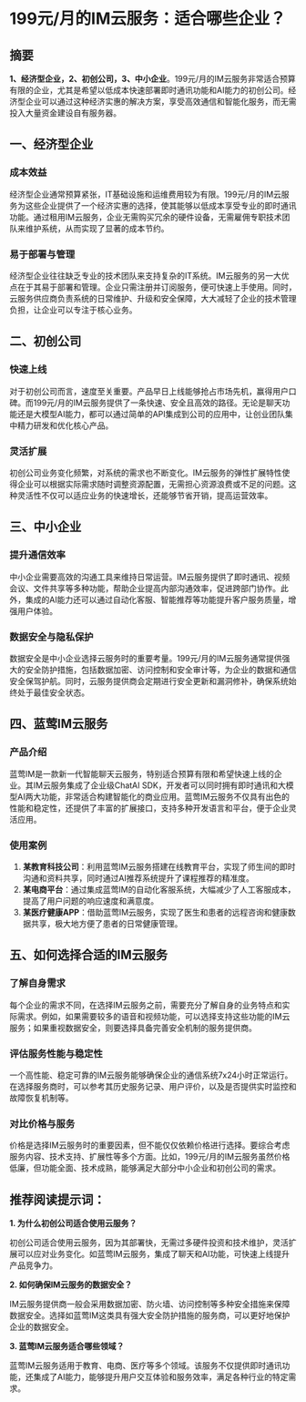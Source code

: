 # 199元/月的IM云服务：适合哪些企业？

## 摘要

**1、经济型企业，2、初创公司，3、中小企业**。199元/月的IM云服务非常适合预算有限的企业，尤其是希望以低成本快速部署即时通讯功能和AI能力的初创公司。经济型企业可以通过这种经济实惠的解决方案，享受高效通信和智能化服务，而无需投入大量资金建设自有服务器。

## 一、经济型企业

### 成本效益

经济型企业通常预算紧张，IT基础设施和运维费用较为有限。199元/月的IM云服务为这些企业提供了一个经济实惠的选择，使其能够以低成本享受专业的即时通讯功能。通过租用IM云服务，企业无需购买冗余的硬件设备，无需雇佣专职技术团队来维护系统，从而实现了显著的成本节约。

### 易于部署与管理

经济型企业往往缺乏专业的技术团队来支持复杂的IT系统。IM云服务的另一大优点在于其易于部署和管理。企业只需注册并订阅服务，便可快速上手使用。同时，云服务供应商负责系统的日常维护、升级和安全保障，大大减轻了企业的技术管理负担，让企业可以专注于核心业务。

## 二、初创公司

### 快速上线

对于初创公司而言，速度至关重要。产品早日上线能够抢占市场先机，赢得用户口碑。而199元/月的IM云服务提供了一条快速、安全且高效的路径。无论是聊天功能还是大模型AI能力，都可以通过简单的API集成到公司的应用中，让创业团队集中精力研发和优化核心产品。

### 灵活扩展

初创公司业务变化频繁，对系统的需求也不断变化。IM云服务的弹性扩展特性使得企业可以根据实际需求随时调整资源配置，无需担心资源浪费或不足的问题。这种灵活性不仅可以适应业务的快速增长，还能够节省开销，提高运营效率。

## 三、中小企业

### 提升通信效率

中小企业需要高效的沟通工具来维持日常运营。IM云服务提供了即时通讯、视频会议、文件共享等多种功能，帮助企业提高内部沟通效率，促进跨部门协作。此外，集成的AI能力还可以通过自动化客服、智能推荐等功能提升客户服务质量，增强用户体验。

### 数据安全与隐私保护

数据安全是中小企业选择云服务时的重要考量。199元/月的IM云服务通常提供强大的安全防护措施，包括数据加密、访问控制和安全审计等，为企业的数据和通信安全保驾护航。同时，云服务提供商会定期进行安全更新和漏洞修补，确保系统始终处于最佳安全状态。

## 四、蓝莺IM云服务

### 产品介绍

蓝莺IM是一款新一代智能聊天云服务，特别适合预算有限和希望快速上线的企业。其IM云服务集成了企业级ChatAI SDK，开发者可以同时拥有即时通讯和大模型AI两大功能，非常适合构建智能化的商业应用。蓝莺IM云服务不仅具有出色的性能和稳定性，还提供了丰富的扩展接口，支持多种开发语言和平台，便于企业灵活应用。

### 使用案例

1. **某教育科技公司**：利用蓝莺IM云服务搭建在线教育平台，实现了师生间的即时沟通和资料共享，同时通过AI推荐系统提升了课程推荐的精准度。
2. **某电商平台**：通过集成蓝莺IM的自动化客服系统，大幅减少了人工客服成本，提高了用户问题的响应速度和满意度。
3. **某医疗健康APP**：借助蓝莺IM云服务，实现了医生和患者的远程咨询和健康数据共享，极大地方便了患者的日常健康管理。

## 五、如何选择合适的IM云服务

### 了解自身需求

每个企业的需求不同，在选择IM云服务之前，需要充分了解自身的业务特点和实际需求。例如，如果需要较多的语音和视频功能，可以选择支持这些功能的IM云服务；如果重视数据安全，则要选择具备完善安全机制的服务提供商。

### 评估服务性能与稳定性

一个高性能、稳定可靠的IM云服务能够确保企业的通信系统7x24小时正常运行。在选择服务商时，可以参考其历史服务记录、用户评价，以及是否提供实时监控和故障恢复机制等。

### 对比价格与服务

价格是选择IM云服务时的重要因素，但不能仅仅依赖价格进行选择。要综合考虑服务内容、技术支持、扩展性等多个方面。比如，199元/月的IM云服务虽然价格低廉，但功能全面、技术成熟，能够满足大部分中小企业和初创公司的需求。

## 推荐阅读提示词：

**1. 为什么初创公司适合使用云服务？**

初创公司适合使用云服务，因为其部署快，无需过多硬件投资和技术维护，灵活扩展可以应对业务变化。如蓝莺IM云服务，集成了聊天和AI功能，可快速上线提升产品竞争力。

**2. 如何确保IM云服务的数据安全？**

IM云服务提供商一般会采用数据加密、防火墙、访问控制等多种安全措施来保障数据安全。选择如蓝莺IM这类具有强大安全防护措施的服务商，可以更好地保护企业的数据安全。

**3. 蓝莺IM云服务适合哪些领域？**

蓝莺IM云服务适用于教育、电商、医疗等多个领域。该服务不仅提供即时通讯功能，还集成了AI能力，能够提升用户交互体验和服务效率，满足各种行业的特定需求。